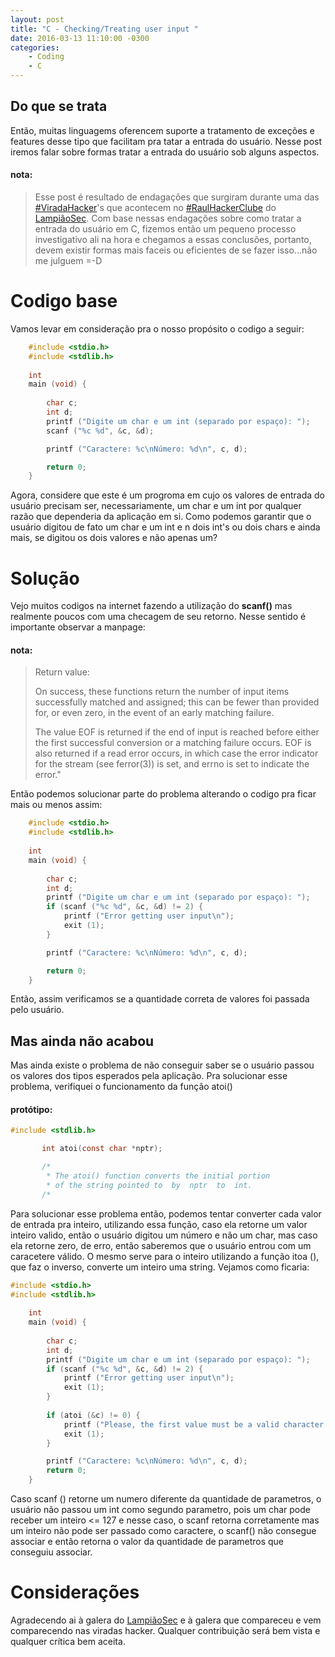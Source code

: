 ```yaml
---
layout: post
title: "C - Checking/Treating user input "
date: 2016-03-13 11:10:00 -0300
categories:
    - Coding
    - C
---
```


## Do que se trata

Então, muitas linguagems oferencem suporte a tratamento de exceções e features desse tipo
que facilitam pra tatar a entrada do usuário. Nesse post iremos falar sobre formas tratar
a entrada do usuário sob alguns aspectos.

#### nota:
> Esse post é resultado de endagações que surgiram durante uma das 
> [#ViradaHacker]'s que acontecem no [#RaulHackerClube]  do [LampiãoSec]. 
> Com base nessas endagações sobre como tratar a entrada do usuário em C, 
> fizemos então um pequeno processo investigativo ali na hora e chegamos 
> a essas conclusões, portanto, devem existir formas mais faceis ou
> eficientes de se fazer isso...não me julguem =-D 

[#ViradaHacker]: http://lampiaosec.github.io/virada-hacker
[#RaulHackerClube]: http://raulhc.cc
[LampiãoSec]: http://lampiaosec.github.io/

# Codigo base

Vamos levar em consideração pra o nosso propósito o codigo a seguir:

~~~ c
    #include <stdio.h>
    #include <stdlib.h>
    
    int
    main (void) {
        
        char c;
        int d;
        printf ("Digite um char e um int (separado por espaço): ");
        scanf ("%c %d", &c, &d);

        printf ("Caractere: %c\nNúmero: %d\n", c, d);

        return 0;
    }
~~~

Agora, considere que este é um progroma em cujo os valores de entrada do usuário precisam
ser, necessariamente, um char e um int por qualquer razão que dependeria da aplicação em si.
Como podemos garantir que o usuário digitou de fato um char e um int e n dois int's ou dois chars
e ainda mais, se digitou os dois valores e não apenas um?

# Solução

Vejo muitos codigos na internet fazendo a utilização do **scanf()** mas realmente poucos com 
uma checagem de seu retorno. Nesse sentido é importante observar a manpage:

#### nota:

> Return value:
>
>   On  success, these functions return the number of input items successfully
>   matched and assigned; this can be fewer than provided for, or even zero, in the
>   event of an early matching failure.
>
>   The value EOF is returned if the end of input is reached before either the
>   first successful conversion or a matching failure occurs. EOF is also
>   returned if a read error occurs, in which case the error indicator for the
>   stream (see ferror(3)) is set, and errno is set to indicate the error."


Então podemos solucionar parte do problema alterando o codigo pra ficar mais ou menos assim:

~~~ c
    #include <stdio.h>
    #include <stdlib.h>
    
    int
    main (void) {
        
        char c;
        int d;
        printf ("Digite um char e um int (separado por espaço): ");
        if (scanf ("%c %d", &c, &d) != 2) {
            printf ("Error getting user input\n");
            exit (1);
        }

        printf ("Caractere: %c\nNúmero: %d\n", c, d);

        return 0;
    }
~~~

Então, assim verificamos se a quantidade correta de valores foi passada pelo usuário.

## Mas ainda não acabou

Mas ainda existe o problema de não conseguir saber se o usuário passou os valores dos
tipos esperados pela aplicação. Pra solucionar esse problema, verifiquei o funcionamento
da função atoi()

#### protótipo:

~~~ c
#include <stdlib.h>

       int atoi(const char *nptr);

       /*
        * The atoi() function converts the initial portion 
        * of the string pointed to  by  nptr  to  int.
       /*

~~~

Para solucionar esse problema então, podemos tentar converter cada valor de entrada pra
inteiro, utilizando essa função, caso ela retorne um valor inteiro valido, então o usuário
digitou um número e não um char, mas caso ela retorne zero, de erro, então saberemos que o
usuário entrou com um caracetere válido. O mesmo serve para o inteiro utilizando a função
itoa (), que faz o inverso, converte um inteiro uma string. Vejamos como ficaria:

~~~ c
#include <stdio.h>
#include <stdlib.h>
    
    int
    main (void) {
        
        char c;
        int d;
        printf ("Digite um char e um int (separado por espaço): ");
        if (scanf ("%c %d", &c, &d) != 2) {
            printf ("Error getting user input\n");
            exit (1);
        }
   
        if (atoi (&c) != 0) {
            printf ("Please, the first value must be a valid character [!!]\n");
            exit (1);
        }

        printf ("Caractere: %c\nNúmero: %d\n", c, d);
        return 0;
    }
~~~

Caso scanf () retorne um numero diferente da quantidade de parametros, o usuário não passou
um int como segundo parametro, pois um char pode receber um inteiro <= 127 e nesse caso, o scanf
retorna corretamente mas um inteiro não pode ser passado como caractere, o scanf() não consegue
associar e então retorna o valor da quantidade de parametros que conseguiu associar.

# Considerações

Agradecendo ai à galera do [LampiãoSec](http://lampiaosec.github.io "LampiãoSec") e à galera
que compareceu e vem comparecendo nas viradas hacker. Qualquer contribuição será bem vista e
qualquer crítica bem aceita.



